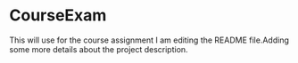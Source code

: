 # CourseExam

This will use for the course assignment
I am editing the README file.Adding some more details about the project description.

